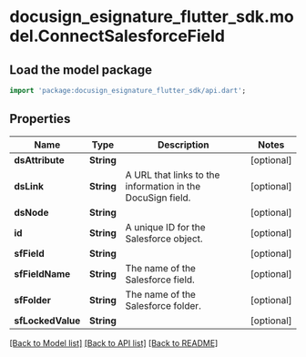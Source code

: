 # docusign_esignature_flutter_sdk.model.ConnectSalesforceField

## Load the model package
```dart
import 'package:docusign_esignature_flutter_sdk/api.dart';
```

## Properties
Name | Type | Description | Notes
------------ | ------------- | ------------- | -------------
**dsAttribute** | **String** |  | [optional] 
**dsLink** | **String** | A URL that links to the information in the DocuSign field. | [optional] 
**dsNode** | **String** |  | [optional] 
**id** | **String** | A unique ID for the Salesforce object. | [optional] 
**sfField** | **String** |  | [optional] 
**sfFieldName** | **String** | The name of the Salesforce field. | [optional] 
**sfFolder** | **String** | The name of the Salesforce folder. | [optional] 
**sfLockedValue** | **String** |  | [optional] 

[[Back to Model list]](../README.md#documentation-for-models) [[Back to API list]](../README.md#documentation-for-api-endpoints) [[Back to README]](../README.md)


